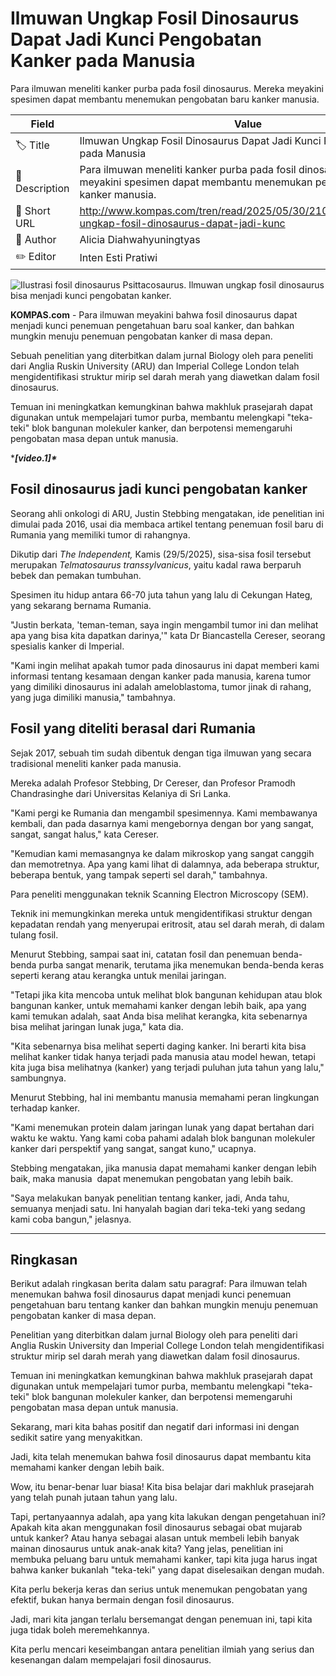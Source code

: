# Ilmuwan Ungkap Fosil Dinosaurus Dapat Jadi Kunci Pengobatan Kanker pada Manusia

Para ilmuwan meneliti kanker purba pada fosil dinosaurus. Mereka meyakini spesimen dapat membantu menemukan pengobatan baru kanker manusia.

| Field         | Value                                                       |
|---------------|-------------------------------------------------------------|
| 🏷️ Title       | Ilmuwan Ungkap Fosil Dinosaurus Dapat Jadi Kunci Pengobatan Kanker pada Manusia |
| 📝 Description | Para ilmuwan meneliti kanker purba pada fosil dinosaurus. Mereka meyakini spesimen dapat membantu menemukan pengobatan baru kanker manusia. |
| 🔗 Short URL   | http://www.kompas.com/tren/read/2025/05/30/210000765/ilmuwan-ungkap-fosil-dinosaurus-dapat-jadi-kunc |
| 👤 Author      | Alicia Diahwahyuningtyas |
| ✏️ Editor      | Inten Esti Pratiwi |

![Ilustrasi fosil dinosaurus Psittacosaurus. Ilmuwan ungkap fosil dinosaurus bisa menjadi kunci pengobatan kanker.](https://asset.kompas.com/crops/YH_1bNcQcwSwgfL2meqZ-e9-UHk=/0x123:1280x976/750x500/data/photo/2020/10/26/5f96882c7bf3e.jpg)

**KOMPAS.com** - Para ilmuwan meyakini bahwa fosil dinosaurus dapat menjadi kunci penemuan pengetahuan baru soal kanker, dan bahkan mungkin menuju penemuan pengobatan kanker di masa depan.

Sebuah penelitian yang diterbitkan dalam jurnal Biology oleh para peneliti dari Anglia Ruskin University (ARU) dan Imperial College London telah mengidentifikasi struktur mirip sel darah merah yang diawetkan dalam fosil dinosaurus.

Temuan ini meningkatkan kemungkinan bahwa makhluk prasejarah dapat digunakan untuk mempelajari tumor purba, membantu melengkapi "teka-teki" blok bangunan molekuler kanker, dan berpotensi memengaruhi pengobatan masa depan untuk manusia.

****\[video.1\]\****

## Fosil dinosaurus jadi kunci pengobatan kanker

Seorang ahli onkologi di ARU, Justin Stebbing mengatakan, ide penelitian ini dimulai pada 2016, usai dia membaca artikel tentang penemuan fosil baru di Rumania yang memiliki tumor di rahangnya.

Dikutip dari *The Independent,* Kamis (29/5/2025), sisa-sisa fosil tersebut merupakan *Telmatosaurus transsylvanicus*, yaitu kadal rawa berparuh bebek dan pemakan tumbuhan.

Spesimen itu hidup antara 66-70 juta tahun yang lalu di Cekungan Hateg, yang sekarang bernama Rumania.

"Justin berkata, \'teman-teman, saya ingin mengambil tumor ini dan melihat apa yang bisa kita dapatkan darinya,\'" kata Dr Biancastella Cereser, seorang spesialis kanker di Imperial.

"Kami ingin melihat apakah tumor pada dinosaurus ini dapat memberi kami informasi tentang kesamaan dengan kanker pada manusia, karena tumor yang dimiliki dinosaurus ini adalah ameloblastoma, tumor jinak di rahang, yang juga dimiliki manusia,\" tambahnya.

## Fosil yang diteliti berasal dari Rumania

Sejak 2017, sebuah tim sudah dibentuk dengan tiga ilmuwan yang secara tradisional meneliti kanker pada manusia.

Mereka adalah Profesor Stebbing, Dr Cereser, dan Profesor Pramodh Chandrasinghe dari Universitas Kelaniya di Sri Lanka.

"Kami pergi ke Rumania dan mengambil spesimennya. Kami membawanya kembali, dan pada dasarnya kami mengebornya dengan bor yang sangat, sangat, sangat halus,\" kata Cereser.

"Kemudian kami memasangnya ke dalam mikroskop yang sangat canggih dan memotretnya. Apa yang kami lihat di dalamnya, ada beberapa struktur, beberapa bentuk, yang tampak seperti sel darah,\" tambahnya.

Para peneliti menggunakan teknik Scanning Electron Microscopy (SEM).

Teknik ini memungkinkan mereka untuk mengidentifikasi struktur dengan kepadatan rendah yang menyerupai eritrosit, atau sel darah merah, di dalam tulang fosil.

Menurut Stebbing, sampai saat ini, catatan fosil dan penemuan benda-benda purba sangat menarik, terutama jika menemukan benda-benda keras seperti kerang atau kerangka untuk menilai jaringan.

"Tetapi jika kita mencoba untuk melihat blok bangunan kehidupan atau blok bangunan kanker, untuk memahami kanker dengan lebih baik, apa yang kami temukan adalah, saat Anda bisa melihat kerangka, kita sebenarnya bisa melihat jaringan lunak juga,\" kata dia.

"Kita sebenarnya bisa melihat seperti daging kanker. Ini berarti kita bisa melihat kanker tidak hanya terjadi pada manusia atau model hewan, tetapi kita juga bisa melihatnya (kanker) yang terjadi puluhan juta tahun yang lalu,\" sambungnya.

Menurut Stebbing, hal ini membantu manusia memahami peran lingkungan terhadap kanker.

"Kami menemukan protein dalam jaringan lunak yang dapat bertahan dari waktu ke waktu. Yang kami coba pahami adalah blok bangunan molekuler kanker dari perspektif yang sangat, sangat kuno,\" ucapnya.

Stebbing mengatakan, jika manusia dapat memahami kanker dengan lebih baik, maka manusia  dapat menemukan pengobatan yang lebih baik.

\"Saya melakukan banyak penelitian tentang kanker, jadi, Anda tahu, semuanya menjadi satu. Ini hanyalah bagian dari teka-teki yang sedang kami coba bangun,\" jelasnya.

---
## Ringkasan

Berikut adalah ringkasan berita dalam satu paragraf: Para ilmuwan telah menemukan bahwa fosil dinosaurus dapat menjadi kunci penemuan pengetahuan baru tentang kanker dan bahkan mungkin menuju penemuan pengobatan kanker di masa depan.

 Penelitian yang diterbitkan dalam jurnal Biology oleh para peneliti dari Anglia Ruskin University dan Imperial College London telah mengidentifikasi struktur mirip sel darah merah yang diawetkan dalam fosil dinosaurus.

 Temuan ini meningkatkan kemungkinan bahwa makhluk prasejarah dapat digunakan untuk mempelajari tumor purba, membantu melengkapi "teka-teki" blok bangunan molekuler kanker, dan berpotensi memengaruhi pengobatan masa depan untuk manusia.



Sekarang, mari kita bahas positif dan negatif dari informasi ini dengan sedikit satire yang menyakitkan.

 Jadi, kita telah menemukan bahwa fosil dinosaurus dapat membantu kita memahami kanker dengan lebih baik.

 Wow, itu benar-benar luar biasa! Kita bisa belajar dari makhluk prasejarah yang telah punah jutaan tahun yang lalu.

 Tapi, pertanyaannya adalah, apa yang kita lakukan dengan pengetahuan ini? Apakah kita akan menggunakan fosil dinosaurus sebagai obat mujarab untuk kanker? Atau hanya sebagai alasan untuk membeli lebih banyak mainan dinosaurus untuk anak-anak kita? Yang jelas, penelitian ini membuka peluang baru untuk memahami kanker, tapi kita juga harus ingat bahwa kanker bukanlah "teka-teki" yang dapat diselesaikan dengan mudah.

 Kita perlu bekerja keras dan serius untuk menemukan pengobatan yang efektif, bukan hanya bermain dengan fosil dinosaurus.

 Jadi, mari kita jangan terlalu bersemangat dengan penemuan ini, tapi kita juga tidak boleh meremehkannya.

 Kita perlu mencari keseimbangan antara penelitian ilmiah yang serius dan kesenangan dalam mempelajari fosil dinosaurus.
